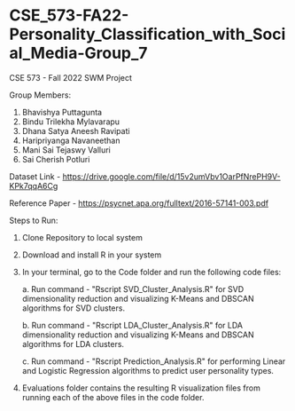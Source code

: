 # CSE_573-FA22-Personality_Classification_with_Social_Media-Group_7
CSE 573 - Fall 2022 SWM Project

Group Members:

1. Bhavishya Puttagunta
2. Bindu Trilekha Mylavarapu
3. Dhana Satya Aneesh Ravipati
4. Haripriyanga Navaneethan
5. Mani Sai Tejaswy Valluri
6. Sai Cherish Potluri

Dataset Link - https://drive.google.com/file/d/15v2umVbv1OarPfNrePH9V-KPk7qqA6Cg

Reference Paper - https://psycnet.apa.org/fulltext/2016-57141-003.pdf

Steps to Run:

1. Clone Repository to local system

2. Download and install R in your system

3. In your terminal, go to the Code folder and run the following code files:

   a. Run command - "Rscript SVD_Cluster_Analysis.R" for SVD dimensionality reduction and visualizing K-Means and DBSCAN algorithms for SVD clusters.
   
   b. Run command - "Rscript LDA_Cluster_Analysis.R" for LDA dimensionality reduction and visualizing K-Means and DBSCAN algorithms for LDA clusters.
   
   c. Run command - "Rscript Prediction_Analysis.R" for performing Linear and Logistic Regression algorithms to predict user personality types.
   
4. Evaluations folder contains the resulting R visualization files from running each of the above files in the code folder.
